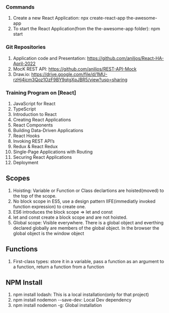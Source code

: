 
### Commands

1. Create a new React Application: npx create-react-app the-awesome-app
2. To start the React Application(from the the-awesome-app folder): npm start


### Git Repositories

1. Application code and Presentation: https://github.com/aniljos/React-HA-April-2022
2. MocK REST API: https://github.com/aniljos/REST-API-Mock
3. Draw.io: https://drive.google.com/file/d/1MU-rzHj4jcm3Qoz1OzF9BY9qtgXpJBR5/view?usp=sharing

### Training Program on [React]


1.   JavaScript for React
2.  TypeScript
3.  Introduction to React
4.  Creating React Applications
5.  React Components  
6.  Building Data-Driven Applications
7.  React Hooks
8.  Invoking REST API’s
9.  Redux & React Redux
10. Single-Page Applications with Routing
11. Securing React Applications
12. Deployment


## Scopes

1. Hoisting: Variable or Function or Class declartions are hoisted(moved) to the top of the scope.
2. No block scope in ES5, use a design pattern IIFE(immediatly invoked function expression) to create one.
3. ES6 introduces the block scope => let and const
4. let and const create a block scope and are not hoisted.
5. Global scope: Visible everywhere. There is a global object and everthing declared globally are members of the global object. In the browser the global object is the window object

## Functions

1. First-class types: store it in a variable, pass a function as an argument to a function, return a function from a function

## NPM Install

1. npm install lodash: This is a local installation(only for that project)
2. npm install nodemon --save-dev: Local Dev dependency
3. npm install nodemon -g: Global installation